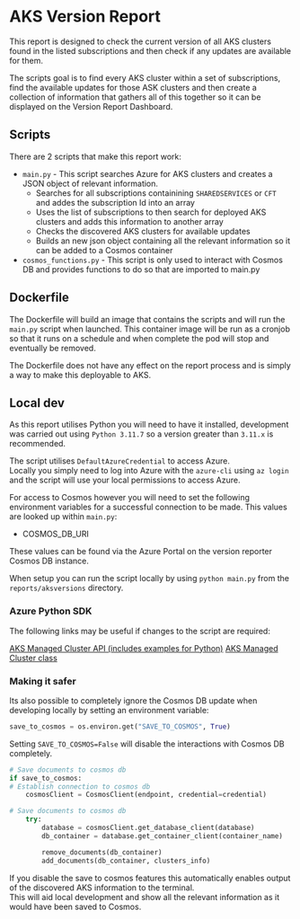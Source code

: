 # AKS Version Report

This report is designed to check the current version of all AKS clusters found in the listed subscriptions and then check if any updates are available for them.

The scripts goal is to find every AKS cluster within a set of subscriptions, find the available updates for those ASK clusters and then create a collection of information that gathers all of this together so it can be displayed on the Version Report Dashboard.

## Scripts

There are 2 scripts that make this report work:

- `main.py` - This script searches Azure for AKS clusters and creates a JSON object of relevant information.
    - Searches for all subscriptions containining `SHAREDSERVICES` or `CFT` and addes the subscription Id into an array
    - Uses the list of subscriptions to then search for deployed AKS clusters and adds this information to another array
    - Checks the discovered AKS clusters for available updates
    - Builds an new json object containing all the relevant information so it can be added to a Cosmos container
- `cosmos_functions.py` - This script is only used to interact with Cosmos DB and provides functions to do so that are imported to main.py

## Dockerfile

The Dockerfile will build an image that contains the scripts and will run the `main.py` script when launched.
This container image will be run as a cronjob so that it runs on a schedule and when complete the pod will stop and eventually be removed.

The Dockerfile does not have any effect on the report process and is simply a way to make this deployable to AKS.

## Local dev

As this report utilises Python you will need to have it installed, development was carried out using `Python 3.11.7` so a version greater than `3.11.x` is recommended.

The script utilises `DefaultAzureCredential` to access Azure.
<br>Locally you simply need to log into Azure with the `azure-cli` using `az login` and the script will use your local permissions to access Azure.

For access to Cosmos however you will need to set the following environment variables for a successful connection to be made. This values are looked up within `main.py`:

- COSMOS_DB_URI

These values can be found via the Azure Portal on the version reporter Cosmos DB instance.

When setup you can run the script locally by using `python main.py` from the `reports/aksversions` directory.

### Azure Python SDK

The following links may be useful if changes to the script are required:

[AKS Managed Cluster API (includes examples for Python)](https://learn.microsoft.com/en-us/rest/api/aks/managed-clusters?view=rest-aks-2024-02-01)
[AKS Managed Cluster class](https://learn.microsoft.com/en-us/python/api/azure-mgmt-containerservice/azure.mgmt.containerservice.v2022_01_01.models.managedcluster?view=azure-python)

### Making it safer

Its also possible to completely ignore the Cosmos DB update when developing locally by setting an environment variable:

```python
save_to_cosmos = os.environ.get("SAVE_TO_COSMOS", True)
```

Setting `SAVE_TO_COSMOS=False` will disable the interactions with Cosmos DB completely.

```python
# Save documents to cosmos db
if save_to_cosmos:
# Establish connection to cosmos db
    cosmosClient = CosmosClient(endpoint, credential=credential)

# Save documents to cosmos db
    try:
        database = cosmosClient.get_database_client(database)
        db_container = database.get_container_client(container_name)

        remove_documents(db_container)
        add_documents(db_container, clusters_info)

```

If you disable the save to cosmos features this automatically enables output of the discovered AKS information to the terminal.
<br>This will aid local development and show all the relevant information as it would have been saved to Cosmos.
